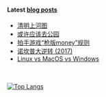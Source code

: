 #### Latest [blog posts](https://King-of-Infinite-Space.github.io)
<!-- BLOG-POST-LIST:START -->
- [清明上河图](https://King-of-Infinite-Space.github.io/posts/202110-清明上河图.html)
- [或许应该去公园](https://King-of-Infinite-Space.github.io/posts/202109-或许应该去公园.html)
- [拍手游戏“枪版money”规则](https://King-of-Infinite-Space.github.io/posts/202108-拍手游戏枪版money规则.html)
- [诺坎普大逆转 (2017)](https://King-of-Infinite-Space.github.io/posts/202108-诺坎普大逆转-2017.html)
- [Linux vs MacOS vs Windows](https://King-of-Infinite-Space.github.io/posts/202107-linux-vs-macos-vs-windows.html)
<!-- BLOG-POST-LIST:END --> 


　<!-- spacing -->

[![Top Langs](https://github-readme-stats.vercel.app/api/top-langs/?username=King-of-Infinite-Space&langs_count=4&layout=compact)](https://github.com/anuraghazra/github-readme-stats)
